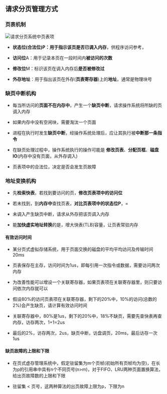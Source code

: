 ## 请求分页管理方式

### 页表机制

![请求分页系统中页表项](https://github.com/YC-L/Postgraduate-examination/blob/Operating-System/imgs/%E8%AF%B7%E6%B1%82%E5%88%86%E9%A1%B5%E7%B3%BB%E7%BB%9F%E4%B8%AD%E9%A1%B5%E8%A1%A8%E9%A1%B9.png "请求分页系统中页表项")

- **状态位(合法位)**P：用于指示该页**是否已调入内存**，供程序访问参考，

- **访问位**A：用于记录本页在一段时间内**被访问的次数**

- **修改位**M：标识该页在调入内存后**是否被修改过**

- **外存地址**：用于指出该页在外存(**页表寄存器**)上的**地址**，通常是物理块号

### 缺页中断机构

- 每当所访问的**页面不在内存中**，产生一个**缺页中断**，请求操作系统将所缺的页调入内存

- 如果内存中没有空闲块，需要淘汰一个页面

- 进程在执行时发生**缺页中断**，经操作系统处理后，应让其执行被**中断那一条指令**

- 在缺页处理过程中，操作系统执行的操作可能是 **修改页表**、**分配页框**、**磁盘IO**(内存中没有页面，从外存调入)

- 页表项中的合法位，决定是否会发生页故障

### 地址变换机构

- 先**检索快表**，若找到要访问的页，**修改页表项中的访问位**

- 若未找到，到**内存中**查找页表，**对比页表项中的状态位P**，=

- 未调入产生缺页中断，请求从外存把该页调入内存

- 能**加快虚实地址转换**的是，增大快表(TLB)容量，让页表常驻内存

#### 有效访问时间

- 某分页式虚拟存储系统，用于页面交换的磁盘的平均平均访问及传输时间20ms

- 页表保存在主存，访问时间为1us，即每引用一次指令或数据，需要访问两次内存

- 为改善性能可以增设一个关联寄存器，如果页表项在关联寄存器里，则只要访问依次内存就可以

- 假设80%的访问页表项在关联寄存器，剩下的20%中，10%的访问(总数的2%)会产生缺页，请计算有效访问时间

- 关联寄存器中，80%是1us，剩下的20%中，18%不缺页，需要先查快表再查内存，访存两次，1+1=2us

- 最后的2%，访存两次，2us，缺页中断，访盘调页，20ms，最后访存一次 1us

#### 缺页故障的上限和下限

- 在页式虚存管理系统中，假定驻留集为m个页帧(初始所有页帧均为空)，在长为p的引用串中具有n个不同页号(n>m)，对于FIFO、LRU两种页面置换算法，给出页故障数的上限和下限

- 驻留集 < 页号，这两种算法的出页故障上限为p，下限为n












